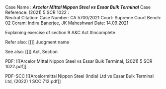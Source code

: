 Case Name : ***Arcelor Mittal Nippon Steel vs Essar Bulk Terminal***
Case Reference: (2021) 5 SCR 1022 :  
Neutral Citation:
Case Number: CA 5700/2021
Court: Supreme Court
Bench: 02
Coram: Indira Banerjee, JK Maheshwari
Date: 14.09.2021

Explaining exercise of section 9 A&C Act #incomplete 

Refer also:
[[]]
Judgment name

See also:
[[]] 
Act, Section

PDF:
![[Arcelor Mittal Nippon Steel vs Essar Bulk Terminal, (2021) 5 SCR 1022.pdf]]

PDF-SCC
![[Arcelormittal Nippon Steel (India) Ltd vs Essar Bulk Terminal Ltd, (2022) 1 SCC 712.pdf]]